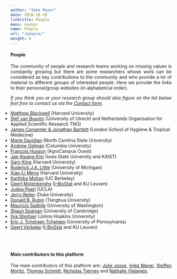 ```yaml
---
author: "Imke Mayer"
date: 2018-10-30
linktitle: People
menu: navbar
name: People
url: "/people/"
weight: 6
---
```


#### People
<p align="justify">The community of people and research teams working on missing values is constantly growing but there are some researchers whose work can be considered as key contributions to the community and who provide a lot of material to different groups of interested people. Here we provide the links to their personal/group websites (in alphabetical order).</p>

<p align="justify"><i>If you think you or your research group should also figure on the list below feel free to contact us via the <a href="/contact/">Contact form</a>.</i></p>

<ul class="list-group" id="people-list">
<li class="list-group-item"> <a href="http://www.mattblackwell.org" target="_blank">Matthew Blackwell</a> (Harvard University)</li>
<li class="list-group-item"> <a href="https://stefvanbuuren.name" target="_blank">Stef van Buuren</a> (University of Utrecht and Netherlands Organisation for Applied Scientific Research TNO)</li>
<li class="list-group-item"> <a href="https://missingdata.lshtm.ac.uk/introduction-to-missing-data" target="_blank">James Carpenter & Jonathan Bartlett</a> (London School of Hygiene & Tropical Medecine)</li>
<li class="list-group-item"> <a href="https://www4.stat.ncsu.edu/~davidian/index.html" target="_blank">Marie Davidian</a> (North Carolina State University)</li>
<li class="list-group-item"> <a href="http://www.stat.columbia.edu/~gelman/" target="_blank">Andrew Gelman</a> (Columbia University)</li>
<!-- <li> <a href="https://steinhardt.nyu.edu/faculty/Jennifer_L_Hill" target="_blank">Jennifer L. Hill</a> (New York University)</li> -->
<li class="list-group-item"> <a href="https://husson.github.io/" target="_blank">François Husson</a> (AgroCampus Ouest)</li>
<li class="list-group-item"> <a href="https://sites.google.com/view/jaekwangkim/home" target="_blank">Jae-Kwang Kim</a> (Iowa State University and KAIST)</li>
<li class="list-group-item"> <a href="https://gking.harvard.edu" target="_blank">Gary King</a> (Harvard University)</li>
<li class="list-group-item"> <a href="https://sites.google.com/a/umich.edu/rod-little/" target="_blank">Roderick J.A. Little</a> (University of Michigan)</li>
<li class="list-group-item"> <a href="https://statistics.fas.harvard.edu/people/xiao-li-meng" target="_blank">Xiao-Li Meng</a> (Harvard University)</li>
<li class="list-group-item"> <a href="http://www.karthikamohan.com" target="_blank">Karthika Mohan</a> (UC Berkeley)</li>
<li class="list-group-item"> <a href="https://www.kuleuven.be/wieiswie/en/person/u0056633" target="_blank">Geert Molenberghs</a> (<a href="https://ibiostat.be/online-resources" target="_blank">I-BioStat</a> and KU Leuven)</li>
<li class="list-group-item"> <a href="http://bayes.cs.ucla.edu/jp_home.html" target="_blank">Judea Pearl</a> (UCLA)</li>
<li class="list-group-item"> <a href="http://www2.stat.duke.edu/~jerry/" target="_blank">Jerry Reiter</a> (Duke University)</li>
<li class="list-group-item"> <a href="https://statistics.fas.harvard.edu/people/donald-b-rubin" target="_blank">Donald B. Rubin</a> (Tsinghua University)</li>
<li class="list-group-item"> <a href="https://faculty.washington.edu/msadinle/index.html" target="_blank">Mauricio Sadinle</a> (University of Washington)</li>
<li class="list-group-item"> <a href="https://www.mrc-bsu.cam.ac.uk/people/in-alphabetical-order/n-to-s/shaun-seaman/" target="_blank">Shaun Seaman</a> (University of Cambridge)</li>
<li class="list-group-item"> <a href="https://www.cs.jhu.edu/~ilyas/" target="_blank">Ilya Shpitser</a> (Johns Hopkins University)</li>
<li class="list-group-item"> <a href="https://statistics.wharton.upenn.edu/profile/ett/" target="_blank">Eric J. Tchetgen Tchetgen</a> (University of Pennsylvania)</li>
<li class="list-group-item"> <a href="https://gbiomed.kuleuven.be/biostat/geertverbeke" target="_blank">Geert Verbeke</a> (<a href="https://ibiostat.be/online-resources" target="_blank">I-BioStat</a> and KU Leuven)</li>
</ul>

</br>





<style>
#people-list
{
	padding: 0px;
}
</style>

</br>

#### Main contributors to this platform

<p align="justify">The main contributors of this platform are: <a href="http://juliejosse.com" target="_blank">Julie Josse</a>, <a href="http://www.imkemayer.com" target="_blank">Imke Mayer</a>, <a href="https://www.researchgate.net/profile/Steffen_Moritz2" target="_blank">Steffen Moritz</a>, <a href="https://twsthomas.github.io" target="_blank">Thomas Schmitt</a>, <a href="https://www.njtierney.com" target="_blank">Nicholas Tierney</a> and <a href="http://www.nathalievialaneix.eu" target="_blank">Nathalie Vialaneix</a>.</p>
